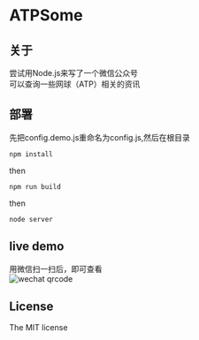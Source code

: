 # ATPSome
## 关于

尝试用Node.js来写了一个微信公众号   
可以查询一些网球（ATP）相关的资讯

## 部署

先把config.demo.js重命名为config.js,然后在根目录
```
npm install 
```
then
```
npm run build
```
then
```
node server
```

## live demo

用微信扫一扫后，即可查看      
![wechat qrcode](https://github.com/hwen/ATPSome/blob/master/src/asserts/img/qrcode.jpg)

## License

The MIT license
